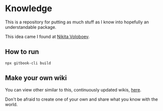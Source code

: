 # Knowledge

This is a repository for putting as much stuff as I know into hopefully an understandable package.

This idea came I found at [Nikita Voloboev](https://wiki.nikitavoloboev.xyz).

## How to run

`npx gitbook-cli build`

## Make your own wiki

You can view other similar to this, continuously updated wikis, [here](https://github.com/RichardLitt/meta-knowledge#readme).

Don't be afraid to create one of your own and share what you know with the world.